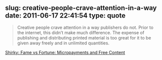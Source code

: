slug: creative-people-crave-attention-in-a-way
date: 2011-06-17 22:41:54
type: quote
---

> Creative people crave attention in a way publishers do not. Prior to the internet, this didn’t make much difference. The expense of publishing and distributing printed material is too great for it to be given away freely and in unlimited quantities.

[Shirky: Fame vs Fortune: Micropayments and Free Content](http://shirky.com/writings/fame_vs_fortune.html)
